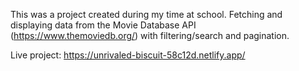 This was a project created during my time at school. Fetching and displaying data from the Movie Database API (https://www.themoviedb.org/) with filtering/search and pagination.

Live project: https://unrivaled-biscuit-58c12d.netlify.app/ 
